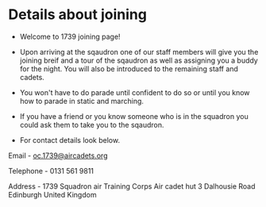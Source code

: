 Details about joining
=====================
- Welcome to 1739 joining page!

- Upon arriving at the sqaudron one of our staff members will give you the joining breif and a tour of the sqaudron as well as assigning you a buddy for the night. You will also be introduced to the remaining staff and cadets.

- You won't have to do parade until confident to do so or until you know how to parade in static and marching. 

- If you have a friend or you know someone who is in the squadron you could ask them to take you to the sqaudron. 

- For contact details look below. 

Email - oc.1739@aircadets.org

Telephone - 0131 561 9811

Address - 1739 Squadron air Training Corps
          Air cadet hut
          3 Dalhousie Road
          Edinburgh
          United Kingdom

